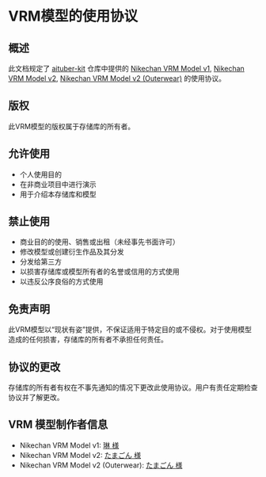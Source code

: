 # VRM模型的使用协议

## 概述

此文档规定了 [aituber-kit](https://github.com/tegnike/aituber-kit) 仓库中提供的 [Nikechan VRM Model v1](https://github.com/tegnike/aituber-kit/blob/main/public/vrm/nikechan_v1.vrm), [Nikechan VRM Model v2](https://github.com/tegnike/aituber-kit/blob/main/public/vrm/nikechan_v2.vrm), [Nikechan VRM Model v2 (Outerwear)](https://github.com/tegnike/aituber-kit/blob/main/public/vrm/nikechan_v2_outerwear.vrm) 的使用协议。

## 版权

此VRM模型的版权属于存储库的所有者。

## 允许使用

- 个人使用目的
- 在非商业项目中进行演示
- 用于介绍本存储库和模型

## 禁止使用

- 商业目的的使用、销售或出租（未经事先书面许可）
- 修改模型或创建衍生作品及其分发
- 分发给第三方
- 以损害存储库或模型所有者的名誉或信用的方式使用
- 以违反公序良俗的方式使用

## 免责声明

此VRM模型以“现状有姿”提供，不保证适用于特定目的或不侵权。对于使用模型造成的任何损害，存储库的所有者不承担任何责任。

## 协议的更改

存储库的所有者有权在不事先通知的情况下更改此使用协议。用户有责任定期检查协议并了解更改。

## VRM 模型制作者信息

- Nikechan VRM Model v1: [琳 様](https://x.com/rin_tyn25)
- Nikechan VRM Model v2: [たまごん 様](https://x.com/_TAMA_GON_)
- Nikechan VRM Model v2 (Outerwear): [たまごん 様](https://x.com/_TAMA_GON_)
